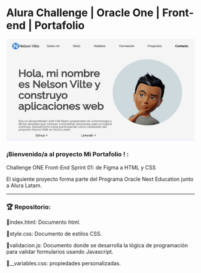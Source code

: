 # Alura Challenge | Oracle One | Front-end | Portafolio

<p align="center" >
     <img width="751" heigth="406" src="https://github.com/nelsonvilte/challenge-one-portafolio-latam/blob/main/assets/proyecto1.png">
</p>

### ¡Bienvenido/a al proyecto Mi Portafolio ! :

Challenge ONE Front-End Sprint 01: de Figma a HTML y CSS

El siguiente proyecto forma parte del Programa Oracle Next Education junto a Alura Latam.

---

### 🏆 Repositorio:

🔹index.html: Documento html.

🔹style.css: Documento de estilos CSS.

🔹validacion.js: Documento donde se desarrolla la lógica de programación para validar formularios usando Javascript.

🔹__variables.css: propiedades personalizadas.
